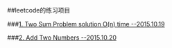 ##leetcode的练习项目


###[1. Two Sum Problem solution O(n) time		--2015.10.19](https://github.com/w4lle/leetcode_solution/blob/master/TwoSum.java)

###[2. Add Two Numbers  						--2015.10.20](https://github.com/w4lle/leetcode_solution/blob/master/AddTwoNumbers.java)